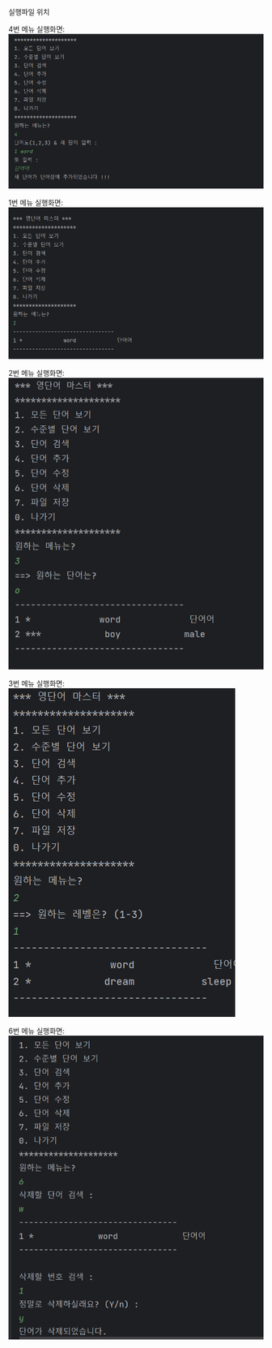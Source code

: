 실행파일 위치

4번 메뉴 실행화면:
<img src="https://github.com/batman-4/Project1_PP/blob/main/Screenshots-file/Screenshot%20(209).png?raw=true">


1번 메뉴 실행화면:
<img src="https://github.com/batman-4/Project1_PP/blob/main/Screenshots-file/Screenshot%20(210).png?raw=true">


2번 메뉴 실행화면:
<img src="https://github.com/batman-4/Project1_PP/blob/main/Screenshots-file/Screenshot%20(211).png?raw=true">


3번 메뉴 실행화면:
<img src="https://github.com/batman-4/Project1_PP/blob/main/Screenshots-file/Screenshot%20(213).png?raw=true">


6번 메뉴 실행화면:
<img src="https://github.com/batman-4/Project1_PP/blob/main/Screenshots-file/Screenshot%20(214).png?raw=true">


